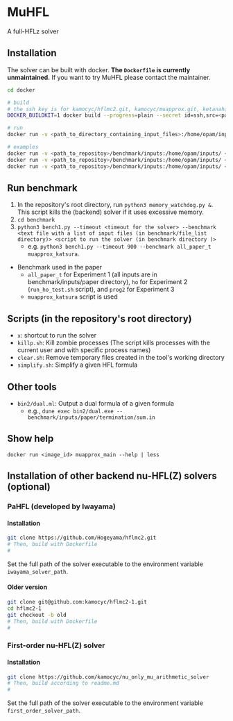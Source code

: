 # MuHFL

A full-HFLz solver

## Installation

The solver can be built with docker.
**The `Dockerfile` is currently unmaintained.** 
If you want to try MuHFL please contact the maintainer.

```bash
cd docker

# build
# the ssh key is for kamocyc/hflmc2.git, kamocyc/muapprox.git, ketanahashi/fptprove.git repository
DOCKER_BUILDKIT=1 docker build --progress=plain --secret id=ssh,src=<path_to_ssh_private_key> .

# run
docker run -v <path_to_directory_containing_input_files>:/home/opam/inputs/ <image_id> muapprox_main /home/opam/inputs/<input_file_name>

# examples
docker run -v <path_to_repositoy>/benchmark/inputs:/home/opam/inputs/ <image_id> muapprox_main /home/opam/inputs/termination/sum.in                  # valid
docker run -v <path_to_repositoy>/benchmark/inputs:/home/opam/inputs/ <image_id> muapprox_main /home/opam/inputs/nontermination/fib_CPS_nonterm.in   # valid
docker run -v <path_to_repositoy>/benchmark/inputs:/home/opam/inputs/ <image_id> muapprox_main /home/opam/inputs/termination/notused/sum-invalid.in  # invalid
```

## Run benchmark

1. In the repository's root directory,
    run ``python3 memory_watchdog.py &``.
    This script kills the (backend) solver if it uses excessive memory.
2. ``cd benchmark``
3. ``python3 bench1.py --timeout <timeout for the solver> --benchmark <text file with a list of input files (in benchmark/file_list directory)> <script to run the solver (in benchmark directory )>``
    * e.g. ``python3 bench1.py --timeout 900 --benchmark all_paper_t muapprox_katsura``.

* Benchmark used in the paper
  * ``all_paper_t`` for Experiment 1 (all inputs are in benchmark/inputs/paper directory), ``ho`` for Experiment 2 (``run_ho_test.sh`` script), and ``prog2`` for Experiment 3
  * ``muapprox_katsura`` script is used

## Scripts (in the repository's root directory)

* ``x``: shortcut to run the solver
* ``killp.sh``: Kill zombie processes (The script kills processes with the current user and with specific process names)
* ``clear.sh``: Remove temporary files created in the tool's working directory
* ``simplify.sh``: Simplify a given HFL formula

## Other tools

* ``bin2/dual.ml``: Output a dual formula of a given formula
  * e.g., ``dune exec bin2/dual.exe -- benchmark/inputs/paper/termination/sum.in``

## Show help

``docker run <image_id> muapprox_main --help | less``

## Installation of other backend nu-HFL(Z) solvers (optional)

### PaHFL (developed by Iwayama)

#### Installation

```bash
git clone https://github.com/Hogeyama/hflmc2.git
# Then, build with Dockerfile
#
```

Set the full path of the solver executable to the environment variable ``iwayama_solver_path``.

#### Older version

```bash
git clone git@github.com:kamocyc/hflmc2-1.git
cd hflmc2-1
git checkout -b old
# Then, build with Dockerfile
#
```

### First-order nu-HFL(Z) solver

#### Installation

```bash
git clone https://github.com/kamocyc/nu_only_mu_arithmetic_solver
# Then, build according to readme.md
#
```

Set the full path of the solver executable to the environment variable ``first_order_solver_path``.
